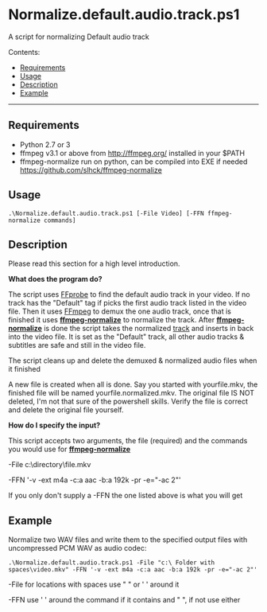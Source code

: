 # Normalize.default.audio.track.ps1

A script for normalizing Default audio track

Contents:

- [Requirements](#requirements)
- [Usage](#usage)
- [Description](#description)
- [Example](#example)

-------------

## Requirements

-   Python 2.7 or 3
-   ffmpeg v3.1 or above from <http://ffmpeg.org/> installed in your \$PATH
-   ffmpeg-normalize run on python, can be compiled into EXE if needed
    https://github.com/slhck/ffmpeg-normalize

## Usage

    .\Normalize.default.audio.track.ps1 [-File Video] [-FFN ffmpeg-normalize commands]

## Description

Please read this section for a high level introduction.

**What does the program do?**

The script uses [FFprobe](http://ffmpeg.org) to find the default audio track in your video.  If no track has the "Default" tag if picks the first audio track listed in the video file.  Then it uses [FFmpeg](http://ffmpeg.org) to demux the one audio track, once that is finished it uses **[ffmpeg-normalize](https://github.com/slhck/ffmpeg-normalize)** to normalize the track.  After **[ffmpeg-normalize](https://github.com/slhck/ffmpeg-normalize)** is done the script takes the normalized [track](https://github.com/slhck/ffmpeg-normalize) and inserts in back into the video file.  It is set as the "Default" track, all other audio tracks & subtitles are safe and still in the video file. 

The script cleans up and delete the demuxed & normalized audio files when it finished

A new file is created when all is done. Say you started with yourfile.mkv, the finished file will be named yourfile.normalized.mkv.  The original file IS NOT deleted, I'm not that sure of the powershell skills.  Verify the file is correct and delete the original file yourself.

**How do I specify the input?**

This script accepts two arguments, the file (required) and the commands you would use for **[ffmpeg-normalize](https://github.com/slhck/ffmpeg-normalize)**

-File c:\directory\file.mkv

-FFN '-v -ext m4a -c:a aac -b:a 192k -pr -e="-ac 2"'

If you only don't supply a -FFN the one listed above is what you will get

## Example

Normalize two WAV files and write them to the specified output files with uncompressed PCM WAV as audio codec:

    .\Normalize.default.audio.track.ps1 -File "c:\ Folder with spaces\video.mkv" -FFN '-v -ext m4a -c:a aac -b:a 192k -pr -e="-ac 2"'

-File for locations with spaces use " " or ' ' around it

-FFN use ' ' around the command if it contains and " ", if not use either